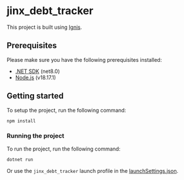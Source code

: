 ﻿# jinx_debt_tracker

This project is built using [Ignis](https://ignis.dvolper.dev).

## Prerequisites

Please make sure you have the following prerequisites installed:

- [.NET SDK](https://dotnet.microsoft.com/en-us/download) (net8.0)
- [Node.js](https://nodejs.org/en/) (v18.17.1)

## Getting started

To setup the project, run the following command:

```bash
npm install
```

### Running the project

To run the project, run the following command:

```bash
dotnet run
```

Or use the `jinx_debt_tracker` launch profile in the [launchSettings.json](Properties/launchSettings.json).
